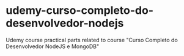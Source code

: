 # udemy-curso-completo-do-desenvolvedor-nodejs
Udemy course practical parts related to course "Curso Completo do Desenvolvedor NodeJS e MongoDB"
